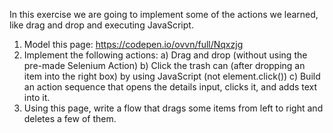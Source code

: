 In this exercise we are going to implement some of the actions we learned, like drag and drop and executing JavaScript.
1. Model this page: https://codepen.io/ovvn/full/Nqxzjg
2. Implement the following actions:
a) Drag and drop (without using the pre-made Selenium Action)
b) Click the trash can (after dropping an item into the right box) by using JavaScript (not element.click())
c) Build an action sequence that opens the details input, clicks it, and adds text into it.
3. Using this page, write a flow that drags some items from left to right and deletes a few of them.